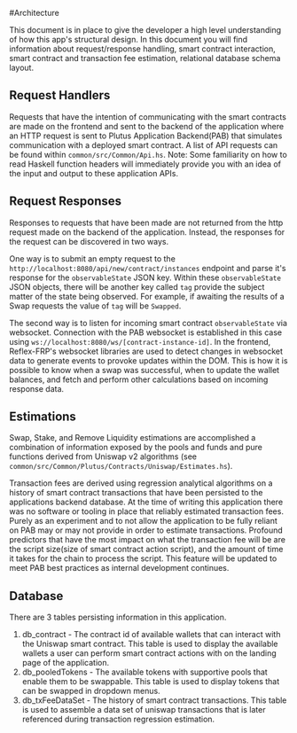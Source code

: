 #Architecture

This document is in place to give the developer a high level understanding of how this app's structural design. In this document you will find information about request/response handling, smart contract interaction, smart contract and transaction fee estimation, relational database schema layout. 

## Request Handlers

Requests that have the intention of communicating with the smart contracts are made on the frontend and sent to the backend of the application where an HTTP request is sent to Plutus Application Backend(PAB) that simulates communication with a deployed smart contract. A list of API requests can be found within `common/src/Common/Api.hs`. Note: Some familiarity on how to read Haskell function headers will immediately provide you with an idea of the input and output to these application APIs. 

## Request Responses

Responses to requests that have been made are not returned from the http request made on the backend of the application. Instead, the responses for the request can be discovered in two ways. 

One way is to submit an empty request to the `http://localhost:8080/api/new/contract/instances` endpoint and parse it's response for the `observableState` JSON key. Within these `observableState` JSON objects, there will be another key called `tag` provide the subject matter of the state being observed. For example, if awaiting the results of a Swap requests the value of `tag` will be `Swapped`.

The second way is to listen for incoming smart contract `observableState` via websocket. Connection with the PAB websocket is established in this case using `ws://localhost:8080/ws/[contract-instance-id]`. In the frontend, Reflex-FRP's websocket libraries are used to detect changes in websocket data to generate events to provoke updates within the DOM. This is how it is possible to know when a swap was successful, when to update the wallet balances, and fetch and perform other calculations based on incoming response data.

## Estimations

Swap, Stake, and Remove Liquidity estimations are accomplished a combination of information exposed by the pools and funds and pure functions derived from Uniswap v2 algorithms (see `common/src/Common/Plutus/Contracts/Uniswap/Estimates.hs`).

Transaction fees are derived using regression analytical algorithms on a history of smart contract transactions that have been persisted to the applications backend database. At the time of writing this application there was no software or tooling in place that reliably estimated transaction fees. Purely as an experiment and to not allow the application to be fully reliant on PAB may or may not provide in order to estimate transactions. Profound predictors that have the most impact on what the transaction fee will be are the script size(size of smart contract action script), and the amount of time it takes for the chain to process the script. This feature will be updated to meet PAB best practices as internal development continues.

## Database

There are 3 tables persisting information in this application.
1. db_contract - The contract id of available wallets that can interact with the Uniswap smart contract. This table is used to display the available wallets a user can perform smart contract actions with on the landing page of the application.
2. db_pooledTokens - The available tokens with supportive pools that enable them to be swappable. This table is used to display tokens that can be swapped in dropdown menus.
3. db_txFeeDataSet - The history of smart contract transactions. This table is used to assemble a data set of uniswap transactions that is later referenced during transaction regression estimation. 
